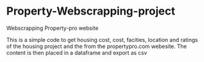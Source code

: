 # Property-Webscrapping-project
Webscrapping Property-pro website

This is a simple code to get housing cost, cost, facities, location and ratings of the housing project and the from the propertypro.com webesite. 
The content is then placed in a dataframe and export as csv
